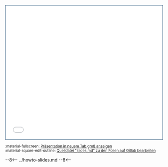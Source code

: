 <iframe src="../slides/unterweisung-fdm" width="100%" height="430px" style="border: 0.5px solid #003561"></iframe>

<small>:material-fullscreen: <a href="../slides/unterweisung-fdm" target="_blank">Präsentation in neuem Tab groß anzeigen</a></small>  
<small>:material-square-edit-outline: 
<a href="https://git.noc.rub.de/makerspace/homepage/-/blob/main/slides/ws-3d-unterweisung-fdm" target="_blank">Quelldatei "slides.md" zu den Folien auf Gitlab bearbeiten</a></small>

--8<--
../howto-slides.md
--8<--